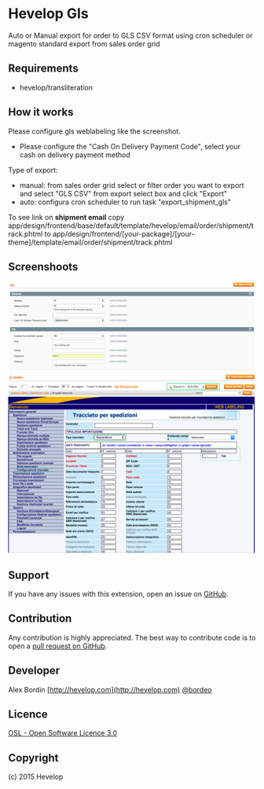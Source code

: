 Hevelop Gls
=====================
Auto or Manual export for order to GLS CSV format using cron scheduler or magento standard export from sales order grid

Requirements
------------
- hevelop/transliteration

How it works
-------
Please configure gls weblabeling like the screenshot.

* Please configure the "Cash On Delivery Payment Code", select your cash on delivery payment method

Type of export:

- manual: from sales order grid select or filter order you want to export and select "GLS CSV" from export select box and click "Export"
- auto: configura cron scheduler to run task "export_shipment_gls"

To see link on **shipment email** copy app/design/frontend/base/default/template/hevelop/email/order/shipment/track.phtml to app/design/frontend/[your-package]/[your-theme]/template/email/order/shipment/track.phtml


Screenshoots
-------
![alt tag](/readme/screen-be.png)
![alt tag](/readme/screen-export.png)
![alt tag](/readme/screen-gls.png)

Support
-------
If you have any issues with this extension, open an issue on [GitHub](https://github.com/hevelop/gls/issues).

Contribution
------------
Any contribution is highly appreciated. The best way to contribute code is to open a [pull request on GitHub](https://help.github.com/articles/using-pull-requests).

Developer
---------
Alex Bordin
[http://hevelop.com](http://hevelop.com)
[@bordeo](https://twitter.com/bordeo)

Licence
-------
[OSL - Open Software Licence 3.0](http://opensource.org/licenses/osl-3.0.php)

Copyright
---------
(c) 2015 Hevelop

